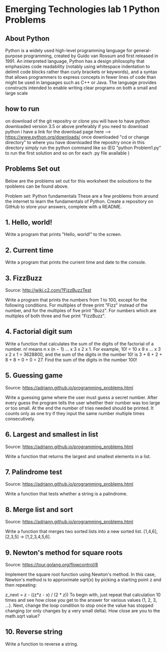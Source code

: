 # Emerging Technologies lab 1 Python Problems

## About Python
Python is a widely used high-level programming language for general-purpose programming, created by Guido van Rossum and first released in 1991. An interpreted language, Python has a design philosophy that emphasizes code readability (notably using whitespace indentation to delimit code blocks rather than curly brackets or keywords), and a syntax that allows programmers to express concepts in fewer lines of code than might be used in languages such as C++ or Java. The language provides constructs intended to enable writing clear programs on both a small and large scale

## how to run 
on download of the git repositry or clone you will have to have python downloaded version 3.5 or above preferably 
if you need to download python i have a link for the download page here --> https://www.python.org/downloads/
once downloaded "cd or change directory" to where you have downloaded the repositry once in this directory simply run the python command like so (EG "python Problem1.py" to run the first solution and so on  for each .py file available )

## Problems Set out
Below are the problems set out for this worksheet the soloutions to the rpoblems can be found above.

Problem set: Python fundamentals
These are a few problems from around the internet to learn the fundamentals of Python. Create a repository on GitHub to store your answers, complete with a README.

## 1. Hello, world!

Write a program that prints "Hello, world!" to the screen.

## 2. Current time

Write a program that prints the current time and date to the console.

## 3. FizzBuzz

Source: http://wiki.c2.com/?FizzBuzzTest

Write a program that prints the numbers from 1 to 100, except for the following conditions. For multiples of three print "Fizz" instead of the number, and for the multiples of five print "Buzz". For numbers which are multiples of both three and five print "FizzBuzz".

## 4. Factorial digit sum

Write a function that calculates the sum of the digits of the factorial of a number. n! means n x (n − 1) ... x 3 x 2 x 1. For example, 10! = 10 x 9 x ... x 3 x 2 x 1 = 3628800, and the sum of the digits in the number 10! is 3 + 6 + 2 + 8 + 8 + 0 + 0 = 27. Find the sum of the digits in the number 100!

## 5. Guessing game

Source: https://adriann.github.io/programming_problems.html

Write a guessing game where the user must guess a secret number. After every guess the program tells the user whether their number was too large or too small. At the end the number of tries needed should be printed. It counts only as one try if they input the same number multiple times consecutively.

## 6. Largest and smallest in list

Source: https://adriann.github.io/programming_problems.html

Write a function that returns the largest and smallest elements in a list.

## 7. Palindrome test

Source: https://adriann.github.io/programming_problems.html

Write a function that tests whether a string is a palindrome.

## 8. Merge list and sort

Source: https://adriann.github.io/programming_problems.html

Write a function that merges two sorted lists into a new sorted list. [1,4,6],[2,3,5] → [1,2,3,4,5,6].

## 9. Newton's method for square roots

Source: https://tour.golang.org/flowcontrol/8

Implement the square root function using Newton's method. In this case, Newton's method is to approximate sqrt(x) by picking a starting point z and then repeating:

z_next = z - ((z*z - x) / (2 * z))
To begin with, just repeat that calculation 10 times and see how close you get to the answer for various values (1, 2, 3, ...). Next, change the loop condition to stop once the value has stopped changing (or only changes by a very small delta). How close are you to the math.sqrt value?

## 10. Reverse string

Write a function to reverse a string.
